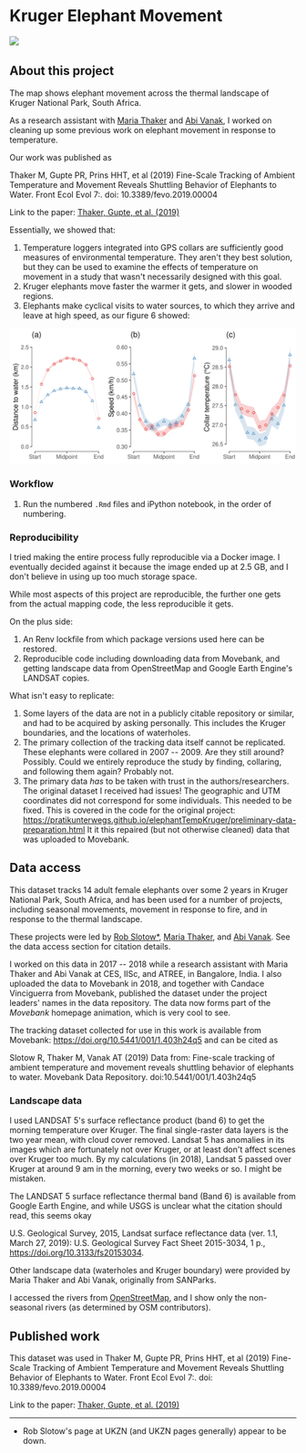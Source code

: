 
# Kruger Elephant Movement

![](https://github.com/pratikunterwegs/elemove/blob/master/figures/fig_map_wide_low_res.png)

## About this project

The map shows elephant movement across the thermal landscape of Kruger National Park, South Africa.

As a research assistant with [Maria Thaker](https://mariathaker.weebly.com/) and [Abi Vanak](https://www.atree.org/users/dr-abi-tamim-vanak), I worked on cleaning up some previous work on elephant movement in response to temperature.

Our work was published as

Thaker M, Gupte PR, Prins HHT, et al (2019) Fine-Scale Tracking of Ambient Temperature and Movement Reveals Shuttling Behavior of Elephants to Water. Front Ecol Evol 7:. doi: 10.3389/fevo.2019.00004

Link to the paper: [Thaker, Gupte, et al. (2019)](https://www.frontiersin.org/articles/10.3389/fevo.2019.00004/full)

Essentially, we showed that:

1. Temperature loggers integrated into GPS collars are sufficiently good measures of environmental temperature. They aren't they best solution, but they can be used to examine the effects of temperature on movement in a study that wasn't necessarily designed with this goal.
2. Kruger elephants move faster the warmer it gets, and slower in wooded regions.
3. Elephants make cyclical visits to water sources, to which they arrive and leave at high speed, as our figure 6 showed:

![](figures/fig_06_thaker_et_al_2019.png)


### Workflow

1. Run the numbered `.Rmd` files and iPython notebook, in the order of numbering.

### Reproducibility

I tried making the entire process fully reproducible via a Docker image.
I eventually decided against it because the image ended up at 2.5 GB, and I don't believe in using up too much storage space.

While most aspects of this project are reproducible, the further one gets from the actual mapping code, the less reproducible it gets.

On the plus side:

1. An Renv lockfile from which package versions used here can be restored.
2. Reproducible code including downloading data from Movebank, and getting landscape data from OpenStreetMap and Google Earth Engine's LANDSAT copies.

What isn't easy to replicate:

1. Some layers of the data are not in a publicly citable repository or similar, and had to be acquired by asking personally. This includes the Kruger boundaries, and the locations of 
waterholes.
2. The primary collection of the tracking data itself cannot be replicated. These elephants were collared in 2007 -- 2009. Are they still around? Possibly. Could we entirely reproduce the study by finding, collaring, and following them again? Probably not. 
3. The primary data _has_ to be taken with trust in the authors/researchers. The original dataset I received had issues! The geographic and UTM coordinates did not correspond for some individuals. This needed to be fixed. This is covered in the code for the original project: https://pratikunterwegs.github.io/elephantTempKruger/preliminary-data-preparation.html
It it this repaired (but not otherwise cleaned) data that was uploaded to Movebank.

## Data access

This dataset tracks 14 adult female elephants over some 2 years in Kruger National Park, South Africa, and has been used for a number of projects, including seasonal movements, movement in response to fire, and in response to the thermal landscape.

These projects were led by [Rob Slotow*](https://www.ucl.ac.uk/biosciences/people/professor-rob-slotow), [Maria Thaker](https://mariathaker.weebly.com/), and [Abi Vanak](https://www.atree.org/users/dr-abi-tamim-vanak). See the data access section for citation details.

I worked on this data in 2017 -- 2018 while a research assistant with Maria Thaker and Abi Vanak at CES, IISc, and ATREE, in Bangalore, India.
I also uploaded the data to Movebank in 2018, and together with Candace Vinciguerra from Movebank, published the dataset under the project leaders' names in the data repository. The data now forms part of the _Movebank_ homepage animation, which is very cool to see.

The tracking dataset collected for use in this work is available from Movebank: https://doi.org/10.5441/001/1.403h24q5 and can be cited as

Slotow R, Thaker M, Vanak AT (2019) Data from: Fine-scale tracking of ambient temperature and movement reveals shuttling behavior of elephants to water. Movebank Data Repository. doi:10.5441/001/1.403h24q5

### Landscape data

I used LANDSAT 5's surface reflectance product (band 6) to get the morning temperature over Kruger. The final single-raster data layers is the two year mean, with cloud cover removed. Landsat 5 has anomalies in its images which are fortunately not over Kruger, or at least don't affect scenes over Kruger too much. By my calculations (in 2018), Landsat 5 passed over Kruger at around 9 am in the morning, every two weeks or so. I might be mistaken.

The LANDSAT 5 surface reflectance thermal band (Band 6) is available from Google Earth Engine, and while USGS is unclear what the citation should read, this seems okay

U.S. Geological Survey, 2015, Landsat surface reflectance data (ver. 1.1, March 27, 2019): U.S. Geological Survey Fact Sheet 2015-3034, 1 p., https://doi.org/10.3133/fs20153034.

Other landscape data (waterholes and Kruger boundary) were provided by Maria Thaker and Abi Vanak, originally from SANParks.

I accessed the rivers from [OpenStreetMap](https://www.openstreetmap.org), and I show only the non-seasonal rivers (as determined by OSM contributors).

## Published work

This dataset was used in Thaker M, Gupte PR, Prins HHT, et al (2019) Fine-Scale Tracking of Ambient Temperature and Movement Reveals Shuttling Behavior of Elephants to Water. Front Ecol Evol 7:. doi: 10.3389/fevo.2019.00004

Link to the paper: [Thaker, Gupte, et al. (2019)](https://www.frontiersin.org/articles/10.3389/fevo.2019.00004/full)

---

* Rob Slotow's page at UKZN (and UKZN pages generally) appear to be down.
